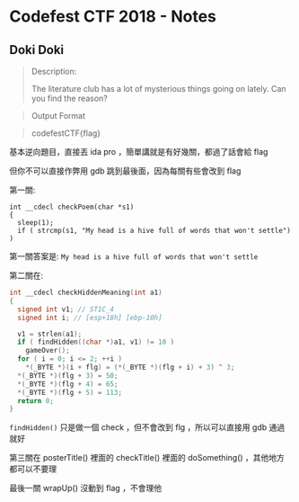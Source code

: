 # Codefest CTF 2018 - Notes

## Doki Doki
> Description:
>
> The literature club has a lot of mysterious things going on lately. Can you find the reason?

> Output Format

> codefestCTF{flag}

基本逆向題目，直接丟 ida pro ，簡單講就是有好幾關，都過了話會給 flag

但你不可以直接作弊用 gdb 跳到最後面，因為每關有些會改到 flag


第一關:
```
int __cdecl checkPoem(char *s1)
{
  sleep(1);
  if ( strcmp(s1, "My head is a hive full of words that won't settle") )
```

第一關答案是: `My head is a hive full of words that won't settle`

第二關在:
```c
int __cdecl checkHiddenMeaning(int a1)
{
  signed int v1; // ST1C_4
  signed int i; // [esp+18h] [ebp-10h]

  v1 = strlen(a1);
  if ( findHidden((char *)a1, v1) != 10 )
    gameOver();
  for ( i = 0; i <= 2; ++i )
    *(_BYTE *)(i + flg) = (*(_BYTE *)(flg + i) + 3) ^ 3;
  *(_BYTE *)(flg + 3) = 50;
  *(_BYTE *)(flg + 4) = 65;
  *(_BYTE *)(flg + 5) = 113;
  return 0;
}
```

`findHidden()` 只是做一個 check ，但不會改到 flg ，所以可以直接用 gdb 通過就好 

第三關在 posterTitle() 裡面的 checkTitle() 裡面的 doSomething() ，其他地方都可以不要理

最後一關 wrapUp() 沒動到 flag ，不會理他
